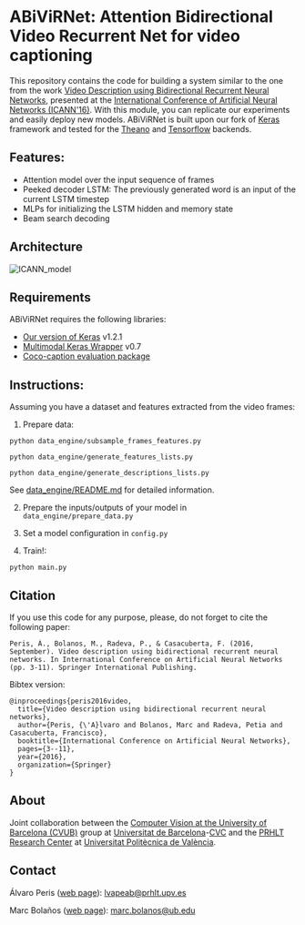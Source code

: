 # ABiViRNet: Attention Bidirectional Video Recurrent Net for video captioning


This repository contains the code for building a system similar to the
one from the work [Video Description using Bidirectional Recurrent Neural Networks](https://arxiv.org/abs/1604.03390), 
presented at the [International Conference of Artificial Neural Networks (ICANN'16)](http://icann2016.org/). 
With this module, you can replicate our experiments and easily deploy new models. ABiViRNet is built upon our fork of 
[Keras](https://github.com/MarcBS/keras) framework and tested for the [Theano](http://deeplearning.net/software/theano) and [Tensorflow](https://www.tensorflow.org/) backends.

## Features: 

 * Attention model over the input sequence of frames
 * Peeked decoder LSTM: The previously generated word is an input of the current LSTM timestep
 * MLPs for initializing the LSTM hidden and memory state
 * Beam search decoding

## Architecture

![ICANN_model](./docs/model.png)

## Requirements

ABiViRNet requires the following libraries:

 - [Our version of Keras](https://github.com/MarcBS/keras) v1.2.1
 - [Multimodal Keras Wrapper](https://github.com/MarcBS/multimodal_keras_wrapper) v0.7 
 - [Coco-caption evaluation package](https://github.com/lvapeab/coco-caption/tree/master/pycocoevalcap/)

## Instructions:

Assuming you have a dataset and features extracted from the video frames:
 
 1) Prepare data:
 
   ``
 python data_engine/subsample_frames_features.py
 ``
 
  ``
 python data_engine/generate_features_lists.py
 ``
 
  ``
 python data_engine/generate_descriptions_lists.py
 ``

See [data_engine/README.md](data_engine/README.md) for detailed information.

2) Prepare the inputs/outputs of your model in `data_engine/prepare_data.py`
  
3) Set a model configuration in  `config.py` 
 
4) Train!:

  ``
 python main.py
 ``

## Citation

If you use this code for any purpose, please, do not forget to cite the following paper:
```
Peris, Á., Bolanos, M., Radeva, P., & Casacuberta, F. (2016, September). Video description using bidirectional recurrent neural networks. In International Conference on Artificial Neural Networks (pp. 3-11). Springer International Publishing.
```
Bibtex version:

```
@inproceedings{peris2016video,
  title={Video description using bidirectional recurrent neural networks},
  author={Peris, {\'A}lvaro and Bolanos, Marc and Radeva, Petia and Casacuberta, Francisco},
  booktitle={International Conference on Artificial Neural Networks},
  pages={3--11},
  year={2016},
  organization={Springer}
}
```

## About

Joint collaboration between the [Computer Vision at the University of Barcelona (CVUB)](http://www.ub.edu/cvub/) group at [Universitat de Barcelona](www.ub.edu)-[CVC](http://www.cvc.uab.es) and the [PRHLT Research Center](https://www.prhlt.upv.es) at [Universitat Politècnica de València](https://www.upv.es).


## Contact

Álvaro Peris ([web page](http://lvapeab.github.io/)): lvapeab@prhlt.upv.es 

Marc Bolaños ([web page](http://www.ub.edu/cvub/marcbolanos/)): marc.bolanos@ub.edu

